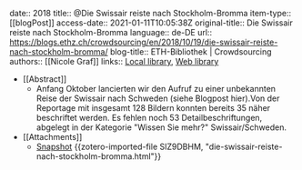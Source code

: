 date:: 2018
title:: @Die Swissair reiste nach Stockholm-Bromma
item-type:: [[blogPost]]
access-date:: 2021-01-11T10:05:38Z
original-title:: Die Swissair reiste nach Stockholm-Bromma
language:: de-DE
url:: https://blogs.ethz.ch/crowdsourcing/en/2018/10/19/die-swissair-reiste-nach-stockholm-bromma/
blog-title:: ETH-Bibliothek | Crowdsourcing
authors:: [[Nicole Graf]]
links:: [Local library](zotero://select/groups/2386895/items/42CR6W4G), [Web library](https://www.zotero.org/groups/2386895/items/42CR6W4G)

- [[Abstract]]
	- Anfang Oktober lancierten wir den Aufruf zu einer unbekannten Reise der Swissair nach Schweden (siehe Blogpost hier).Von der Reportage mit insgesamt 128 Bildern konnten bereits 35 näher beschriftet werden. Es fehlen noch 53 Detailbeschriftungen, abgelegt in der Kategorie "Wissen Sie mehr?" Swissair/Schweden.
- [[Attachments]]
	- [Snapshot](https://blogs.ethz.ch/crowdsourcing/2018/10/19/die-swissair-reiste-nach-stockholm-bromma/) {{zotero-imported-file SIZ9DBHM, "die-swissair-reiste-nach-stockholm-bromma.html"}}